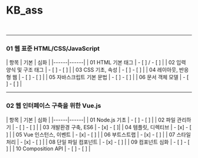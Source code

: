 # KB_ass
<br />

---

  ### 01 웹 표준 HTML/CSS/JavaScript
  
  | 항목 | 기본 | 심화 |
  |------|------|
  | 01 HTML 기본 태그 | - [ ] / - [ ] |
  | 02 입력 양식 및 구조 태그 | - [ ] - [ ] |
  | 03 CSS 기초, 속성 | - [ ] - [ ] |
  | 04 레이아웃, 반응형 웹 | - [ ] - [ ] |
  | 05 자바스크립트 기본 문법 | - [ ] - [ ] |
  | 06 문서 객체 모델 | - [ ] - [ ] |
  
  ---
  
  ### 02 웹 인터페이스 구축을 위한 Vue.js
  
  | 항목 | 기본 | 심화 |
  |------|------|
  |  01 Node.js 기초 | - [ ] - [ ] |
  |  02 파일 관리하기 | - [ ] - [ ] |
  |  03 개발환경 구축, ES6 | - [x] - [ ]|
  |  04 템플릿, 디렉티브 | - [x] - [ ] |
  |  05 Vue 인스턴스, 이벤트 | - [x] - [ ] |
  |  06 부트스트랩 | - [x] - [ ] |
  |  07 스타일 처리 | - [x] - [ ] |
  |  08 단일 파일 컴포넌트 | - [x] - [ ] |
  |  09 컴포넌트 심화 | - [ ] - [ ] |
  |  10 Composition API | - [ ] - [ ] |
